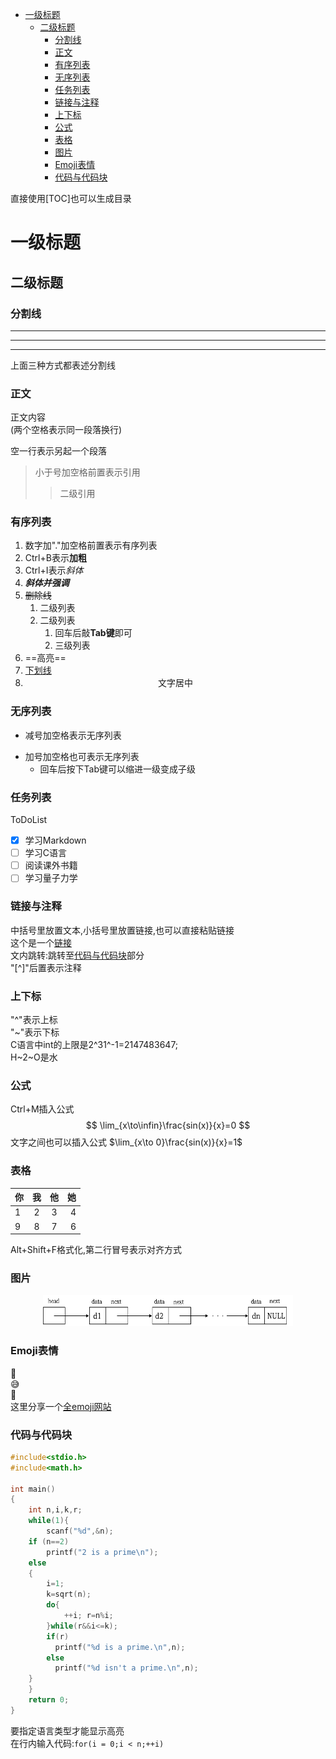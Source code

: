 - [一级标题](#一级标题)
  - [二级标题](#二级标题)
    - [分割线](#分割线)
    - [正文](#正文)
    - [有序列表](#有序列表)
    - [无序列表](#无序列表)
    - [任务列表](#任务列表)
    - [链接与注释](#链接与注释)
    - [上下标](#上下标)
    - [公式](#公式)
    - [表格](#表格)
    - [图片](#图片)
    - [Emoji表情](#emoji表情)
    - [代码与代码块](#代码与代码块)

直接使用[TOC]也可以生成目录
# 一级标题
## 二级标题

### 分割线
---
***
___
上面三种方式都表述分割线

### 正文
正文内容  
(两个空格表示同一段落换行)

空一行表示另起一个段落  

> 小于号加空格前置表示引用
> > 二级引用

### 有序列表
1. 数字加"."加空格前置表示有序列表 
2. Ctrl+B表示**加粗**
3. Ctrl+I表示*斜体*
4. ***斜体并强调***
5. ~~删除线~~
   1. 二级列表
   2. 二级列表
      1. 回车后敲**Tab键**即可
      2. 三级列表
6. ==高亮==
7. <u>下划线</u>
8. <center>文字居中</center>
   
### 无序列表
- 减号加空格表示无序列表
+ 加号加空格也可表示无序列表
  + 回车后按下Tab键可以缩进一级变成子级

### 任务列表
ToDoList
- [x] 学习Markdown
- [ ] 学习C语言
- [ ] 阅读课外书籍
- [ ] 学习量子力学

### 链接与注释
中括号里放置文本,小括号里放置链接,也可以直接粘贴链接  
这个是一个[链接](https://cn.bing.com/)  
文内跳转:跳转至[代码与代码块](#代码与代码块)部分  
"[^]"后置表示注释

### 上下标
"\^"表示上标  
"\~"表示下标  
C语言中int的上限是2^31^-1=2147483647;  
H~2~O是水

### 公式
Ctrl+M插入公式
$$
\lim_{x\to\infin}\frac{sin(x)}{x}=0
$$
文字之间也可以插入公式 $\lim_{x\to 0}\frac{sin(x)}{x}=1$

### 表格
| 你   |  我   |  他   |   她 |
| :--- | :---: | :---: | ---: |
| 1    |   2   |   3   |    4 |
| 9    |   8   |   7   |    6 |

Alt+Shift+F格式化,第二行冒号表示对齐方式

### 图片
<div  align="center">
<img src="image.png" width = "400" height = "50" alt="链表">
</div>

### Emoji表情
:drooling_face:  
:sweat_smile:  
:clown_face:  
这里分享一个[全emoji网站](https://emojipedia.org/)

### 代码与代码块
```c
#include<stdio.h>
#include<math.h>

int main()
{
    int n,i,k,r;
    while(1){
        scanf("%d",&n);
    if (n==2)
        printf("2 is a prime\n");
    else
    {
        i=1;
        k=sqrt(n);
        do{
            ++i; r=n%i;
        }while(r&&i<=k);
        if(r)
          printf("%d is a prime.\n",n);
        else
          printf("%d isn't a prime.\n",n);
    }
    }
    return 0;
}
```
要指定语言类型才能显示高亮  
在行内输入代码:`for(i = 0;i < n;++i)`

